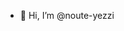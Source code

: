 - 👋 Hi, I’m @noute-yezzi

<!---
noute-yezzi/noute-yezzi is a ✨ special ✨ repository because its `README.md` (this file) appears on your GitHub profile.
You can click the Preview link to take a look at your changes.
--->
